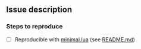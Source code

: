 ## Issue description


### Steps to reproduce


- [ ] Reproducible with [minimal.lua](../tests/minimal.lua) (see [README.md](https://github.com/MrcJkb/haskell-tools.nvim/blob/master/README.md#minimal-config))
